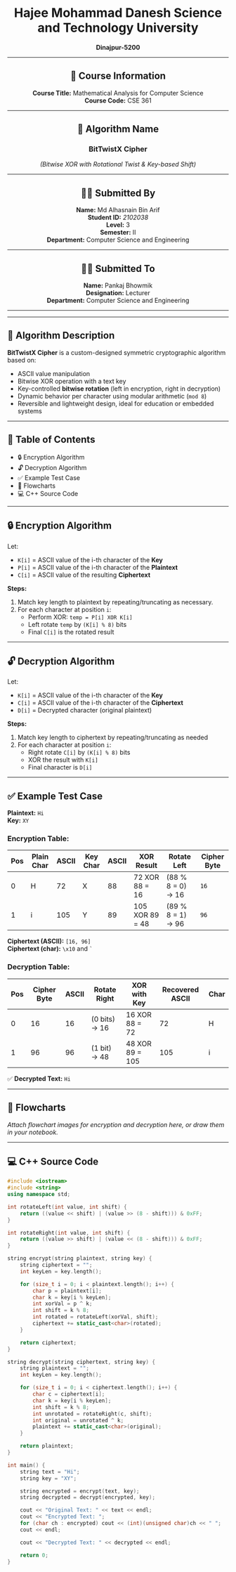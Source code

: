 <div align="center">

# Hajee Mohammad Danesh Science and Technology University  
**Dinajpur-5200**

---

## 📘 Course Information  
**Course Title:** Mathematical Analysis for Computer Science  
**Course Code:** CSE 361

---

## 🔐 Algorithm Name  
### BitTwistX Cipher  
*(Bitwise XOR with Rotational Twist & Key-based Shift)*

---

## 🧑‍💻 Submitted By  
**Name:** Md Alhasnain Bin Arif  
**Student ID:** *2102038*  
**Level:** 3  
**Semester:** II  
**Department:** Computer Science and Engineering

---

## 👨‍🏫 Submitted To  
**Name:** Pankaj Bhowmik  
**Designation:** Lecturer  
**Department:** Computer Science and Engineering

---

</div>

---

## 🔐 Algorithm Description  
**BitTwistX Cipher** is a custom-designed symmetric cryptographic algorithm based on:

- ASCII value manipulation  
- Bitwise XOR operation with a text key  
- Key-controlled **bitwise rotation** (left in encryption, right in decryption)  
- Dynamic behavior per character using modular arithmetic (`mod 8`)  
- Reversible and lightweight design, ideal for education or embedded systems

---

## 📑 Table of Contents
- 🔒 Encryption Algorithm  
- 🔓 Decryption Algorithm  
- ✅ Example Test Case  
- 🧠 Flowcharts  
- 💻 C++ Source Code

---

## 🔒 Encryption Algorithm

Let:  
- `K[i]` = ASCII value of the i-th character of the **Key**  
- `P[i]` = ASCII value of the i-th character of the **Plaintext**  
- `C[i]` = ASCII value of the resulting **Ciphertext**

**Steps:**  
1. Match key length to plaintext by repeating/truncating as necessary.  
2. For each character at position `i`:  
   - Perform XOR: `temp = P[i] XOR K[i]`  
   - Left rotate `temp` by `(K[i] % 8)` bits  
   - Final `C[i]` is the rotated result

---

## 🔓 Decryption Algorithm

Let:  
- `K[i]` = ASCII value of the i-th character of the **Key**  
- `C[i]` = ASCII value of the i-th character of the **Ciphertext**  
- `D[i]` = Decrypted character (original plaintext)

**Steps:**  
1. Match key length to ciphertext by repeating/truncating as needed  
2. For each character at position `i`:  
   - Right rotate `C[i]` by `(K[i] % 8)` bits  
   - XOR the result with `K[i]`  
   - Final character is `D[i]`

---

## ✅ Example Test Case

**Plaintext:** `Hi`  
**Key:** `XY`

### Encryption Table:

| Pos | Plain Char | ASCII | Key Char | ASCII | XOR Result | Rotate Left | Cipher Byte |
|-----|------------|--------|----------|--------|-------------|---------------|---------------|
|  0  | H          | 72     | X        | 88     | 72 XOR 88 = 16 | (88 % 8 = 0) → 16 | `16` |
|  1  | i          | 105    | Y        | 89     | 105 XOR 89 = 48 | (89 % 8 = 1) → 96 | `96` |

**Ciphertext (ASCII):** `[16, 96]`  
**Ciphertext (char):** `\x10` and `` ` ``

### Decryption Table:

| Pos | Cipher Byte | ASCII | Rotate Right | XOR with Key | Recovered ASCII | Char |
|-----|--------------|--------|----------------|----------------|------------------|------|
|  0  | 16           | 16     | (0 bits) → 16   | 16 XOR 88 = 72 | 72               | H    |
|  1  | 96           | 96     | (1 bit) → 48    | 48 XOR 89 = 105 | 105              | i    |

✅ **Decrypted Text:** `Hi`

---

## 🧠 Flowcharts

*Attach flowchart images for encryption and decryption here, or draw them in your notebook.*

---

## 💻 C++ Source Code

```cpp
#include <iostream>
#include <string>
using namespace std;

int rotateLeft(int value, int shift) {
    return ((value << shift) | (value >> (8 - shift))) & 0xFF;
}

int rotateRight(int value, int shift) {
    return ((value >> shift) | (value << (8 - shift))) & 0xFF;
}

string encrypt(string plaintext, string key) {
    string ciphertext = "";
    int keyLen = key.length();

    for (size_t i = 0; i < plaintext.length(); i++) {
        char p = plaintext[i];
        char k = key[i % keyLen];
        int xorVal = p ^ k;
        int shift = k % 8;
        int rotated = rotateLeft(xorVal, shift);
        ciphertext += static_cast<char>(rotated);
    }

    return ciphertext;
}

string decrypt(string ciphertext, string key) {
    string plaintext = "";
    int keyLen = key.length();

    for (size_t i = 0; i < ciphertext.length(); i++) {
        char c = ciphertext[i];
        char k = key[i % keyLen];
        int shift = k % 8;
        int unrotated = rotateRight(c, shift);
        int original = unrotated ^ k;
        plaintext += static_cast<char>(original);
    }

    return plaintext;
}

int main() {
    string text = "Hi";
    string key = "XY";

    string encrypted = encrypt(text, key);
    string decrypted = decrypt(encrypted, key);

    cout << "Original Text: " << text << endl;
    cout << "Encrypted Text: ";
    for (char ch : encrypted) cout << (int)(unsigned char)ch << " ";
    cout << endl;

    cout << "Decrypted Text: " << decrypted << endl;

    return 0;
}
